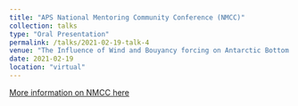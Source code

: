 ```yaml
---
title: "APS National Mentoring Community Conference (NMCC)"
collection: talks
type: "Oral Presentation"
permalink: /talks/2021-02-19-talk-4
venue: "The Influence of Wind and Bouyancy forcing on Antarctic Bottom Water Export"
date: 2021-02-19
location: "virtual"
---
```


[More information on NMCC here](https://www.aps.org/programs/minorities/nmc/conference/index.cfm)
